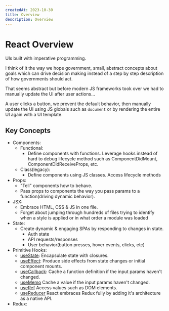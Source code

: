 ```yaml
---
createdAt: 2023-10-30
title: Overview
description: Overview
---
```


# React Overview
UIs built with imperative programming.

I think of it the way we hope government, small, abstract concepts about goals which can drive decision making instead of a step by step description of how governments should act.

That seems abstract but before modern JS frameworks took over we had to manually update the UI after user actions...


A user clicks a button, we prevent the default behavior, then manually update the UI using JS globals such as `document` or by rendering the entire UI again with a UI template.

## Key Concepts

- Components:
  - Functional:
    - Define components with functions. Leverage hooks instead of hard to debug lifecycle method such as ComponentDidMount, ComponentDidReceiveProps, etc.
  - Class(legacy):
    - Define components using JS classes. Access lifecycle methods
- Props:
  - "Tell" components how to behave.
  - Pass props to components the way you pass params to a function(driving dynamic behavior).
- JSX:
  - Embrace HTML, CSS & JS in one file.
  - Forget about jumping through hundreds of files trying to identify when a style is applied or in what order a module was loaded
- State:
  - Create dynamic & engaging SPAs by responding to changes in state.
    - Auth state
    - API requests/responses
    - User behavior(button presses, hover events, clicks, etc)
- Primitive Hooks:
  - [useState](https://react.dev/reference/react/useState):
    Encapsulate state with closures.
  - [useEffect](https://react.dev/reference/react/useEffect):
    Produce side effects from state changes or initial component mounts.
  - [useCallback](https://react.dev/reference/react/useCallback):
    Cache a function definition if the input params haven't changed.
  - [useMemo](https://react.dev/reference/react/useMemo)
    Cache a value if the input params haven't changed.
  - [useRef](https://react.dev/reference/react/useRef)
    Access values such as DOM elements.
  - [useReducer](https://react.dev/reference/react/useReducer)
    React embraces Redux fully by adding it's architecture as a native API.
- Redux: